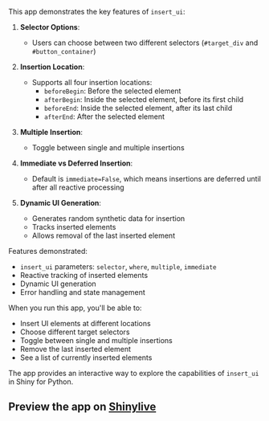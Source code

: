 This app demonstrates the key features of `insert_ui`:

1. **Selector Options**: 
   - Users can choose between two different selectors (`#target_div` and `#button_container`)
   
2. **Insertion Location**:
   - Supports all four insertion locations: 
     - `beforeBegin`: Before the selected element
     - `afterBegin`: Inside the selected element, before its first child
     - `beforeEnd`: Inside the selected element, after its last child
     - `afterEnd`: After the selected element

3. **Multiple Insertion**:
   - Toggle between single and multiple insertions
   
4. **Immediate vs Deferred Insertion**:
   - Default is `immediate=False`, which means insertions are deferred until after all reactive processing

5. **Dynamic UI Generation**:
   - Generates random synthetic data for insertion
   - Tracks inserted elements
   - Allows removal of the last inserted element

Features demonstrated:
- `insert_ui` parameters: `selector`, `where`, `multiple`, `immediate`
- Reactive tracking of inserted elements
- Dynamic UI generation
- Error handling and state management

When you run this app, you'll be able to:
- Insert UI elements at different locations
- Choose different target selectors
- Toggle between single and multiple insertions
- Remove the last inserted element
- See a list of currently inserted elements

The app provides an interactive way to explore the capabilities of `insert_ui` in Shiny for Python.
## Preview the app on [Shinylive](https://shinylive.io/py/app/#h=0&code=NobwRAdghgtgpmAXAAjFADugdOgnmAGlQGMB7CAFzkqVQDMAnUmZAZwAsBLCXZTmdKQYVkDOFGIVOANzhExEACZwGAHQiNmbLjyxwAHujGtWfAUJHd0AVwpFrndf0HDRUJcyfnXrCg24A5urqAMTIAMq4lOxwUsTIilAUUMgB1CpJnOTqynSp6QxJcAD6hR4wxb7+EAEAFAA21AEU7AC8AKwAlIjqyH2isdYMEMgA5KNYAFak3LVlisxYxOwzxHCstVWBWFCsxJycxdaYKsS7cMgA1Gx+24qcAZwUrEQA1q2NNS2dncFKcHk0hAMlRKrB0I1iolkrUINYKk84DBWK0AIwABm6vX6YgoQxGwGx-X6ICJxPJo04ilGKCBIJK82YlVuNVqnQIZPJ-VG0HgNOQdFUYAAklQWCBOJdUQBfIUckZcinSKD1axwflMaxKObuBYwLBazh0IQwWoYogYzFEABMvwVXOlAqEfD4IzKaVh8OKiORduJAF0-mEAIKYZAAFSejWQuuQAAUoGlkAB5dBScisdQOHCJkqkNMbKQURqtIXcVgqChHTjIAAiSIzfky2UIAs49XqUAARiXwww1XbQhEqXAu1AGMgAO5PdjIMiUJj1TMQactZDZ1gjscMNk9e3rzhYKy2UpQe6kYpd2wUDO1Tn9IWTmJiOXIe99IXCiAV4RZEYAGVIM50wgV932QQkwC7AEhDgAAhOBHlA1shSgOgqAYBCkLAqCYLEABRJQcLQjDCMUIVA33P0H33bNjyrQpz0va9b3AoUK0aSQhDA-diSFcI4E4m8J3Dcc0goHjFQgoUQmSBhxKhGQcJCK8KBvCBinnZJuBUCiyWoj9aMPejNJiYhXi7Uh9DvMAYGseopAhOAcIAWXsxzoy-H8QNfZVVTgVoADEVQrAy3yMo8IBsKsJBA5i1PIGzy0rS8KGQohP2-StkAAVWFIUwrJOiopPWK-3i9SbLEGBSFkVL0rfMAACUG1kZB-12EQvMrOByLAQcIDCFyoG4OdyCoSgYzEKB1FXWds07XBSBPMhVRgb9dzJMJRPk2IEhkJ0J2S38MyKw97mkWoqVLMA5IUi7X18XASyFSyGGUBgUGtdB9DYUh6ipZAezVABuZAYG4ABaGIHnYCgvvRdEfpBySpI-MAdvEusDuNCdupO78CrJLbkDgliRi0kbgQnXGYwclRoCkNrjpA5diWzC6rsUG7VPUzTxqp3TWyel6oKED6vp+v6AcUVIxGoMGIYgaG4Fh+HkEtZHUbRoUyYSkYAGEBZ0tR+qDZAWrKtq-LVZAbztwpzNdbzeuQQSkWoZ4nCy4ReuKd34EoUxWgGK24CwG24FqYB-QGsJ8ZEPLkHwug6DgSR1AAAWmyQZHDgE04ziBs-EXPZD0WRKCukqKEi7z6rtXJkGKTb9zCABxAoijYcFo2hGb91YXuSn75AQ7pQpQSHgRIX72oAGY+DyeisDshzOCctk3aXC5UUK-daZ9V0e5nkekigPcpLCA3pqoGN9ukKcZztmI+DFUZTG4XGYGbUDeP6YEk5FKPxDhzGQd5-5ckFCKWsKAJRimAJSak-ppREAAHKwDgHAn0iDeTqhQUQAAaiqNU2CEGjEjqMFBcpwLEmutAlmft4FIkQVSKhspCC0P6CLAKr0JCvACJqJQkNVpCBQADAIcNcCCXqKQScisxLcBQO0ZGyB0BnnuDUFAGItZgHAmFPikDkDxx9onYUT81yKCiLATg8R1GFHgBhNmipir1wcBAtGAC4BAIuvKTxfQOLp2Eq0FegSuI7nZFwvoT4VABRXjEsQbI-H+LXh5OJNdV7uQ3o0JJUSzDwHuEUIKIULjGLrACKA7kgZwHYFAaQWQ1BGIMTRK+EZHavGdj1WWAdPbOK5MQIYCgqw9KDmPTpvtFD+0aIHZ4WBxJbyNOMqgkyRmzM4KwSosQt6CQrBBSiUkBkMCGVMj2QcdgnG1Aw0xTCcFIPYUTIxjCVnTN6VgCsFBaiHOOas1gccLatQuEnFOhcJLFxzkzfOqcglZ3BXnCuntq7RSwNVWqJQuxpUbgCZurc6HL2uc805ayNnvK3rGJ5JyZmsDmVsrERjOy+ApZ7b0ssQ7kp+dSj5nRgCQ1RPslxh4UV1XcdAkIIB6XDJeZQZlHDmmGVaTldA0ILgtGVe012PzwJfKZT8sZbLJWzPmbKucgztX6qpYIdAbJwJ6sJVSklWqpU-M6EvY1RzTW2u3rsm1lKDRZU5ebWs6yIRQF4A64svAnnb1tTC6gH0sBUH0KCpuHA5HenxTi-oizvWvPWZszll9FS4nxAKIUBsTWUHqLwBOrt8JmrgaMIgExpizGzWcw1nQOFkiLcMRqaDSBRspUs120iJJgDAKg5A4A8G0DAGIAAjg4aqryKCJtbGALSnsZ3qB-hQCEpBiycC7OoOEAhcDqHUUoXYfx-GoGlP6IAA)

